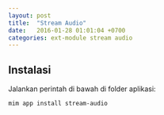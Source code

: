 ```yaml
---
layout: post
title:  "Stream Audio"
date:   2016-01-28 01:01:04 +0700
categories: ext-module stream audio
---
```


## Instalasi

Jalankan perintah di bawah di folder aplikasi:

```
mim app install stream-audio
```
